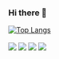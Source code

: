 ### Hi there 👋

<!--
**yoosooyoung/yoosooyoung** is a ✨ _special_ ✨ repository because its `README.md` (this file) appears on your GitHub profile.

Here are some ideas to get you started:

- 🔭 I’m currently working on ...
- 🌱 I’m currently learning ...
- 👯 I’m looking to collaborate on ...
- 🤔 I’m looking for help with ...
- 💬 Ask me about ...
- 📫 How to reach me: ...
- 😄 Pronouns: ...
- ⚡ Fun fact: ...
-->
[![Top Langs](https://github-readme-stats.vercel.app/api/top-langs/?username=yoosooyoung&layout=compact)](https://github.com/yoosooyoung/github-readme-stats)<br><br>
<img src="https://img.shields.io/badge/HTML5-E34F26?style=flat-square&logo=html5&logoColor=white"/></a>
<img src="https://img.shields.io/badge/CSS3-1572B6?style=flat-square&logo=css3&logoColor=white"/></a>
<img src="https://img.shields.io/badge/Java-007396?style=flat-square&logo=java&logoColor=white"/></a> 
<img src="https://img.shields.io/badge/JSON-000000?style=flat-square&logo=JSON&logoColor=white"/></a> 









